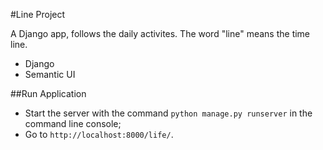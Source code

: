 #Line Project

A Django app, follows the daily activites. The word "line" means the time line.

- Django
- Semantic UI

##Run Application
- Start the server with the command `python manage.py runserver` in the command line console;
- Go to `http://localhost:8000/life/`.
